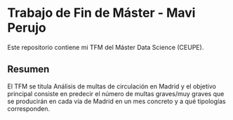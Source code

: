 # Trabajo de Fin de Máster - Mavi Perujo
Este repositorio contiene mi TFM del Máster Data Science (CEUPE).

## Resumen
El TFM se titula Análisis de multas de circulación en Madrid y el objetivo
principal consiste en predecir el número de multas graves/muy graves que
se producirán en cada vía de Madrid en un mes concreto y a qué tipologías
corresponden. 
